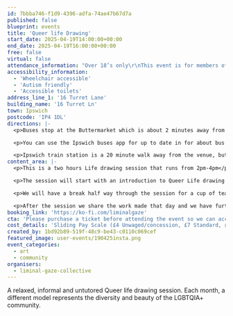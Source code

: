 ```yaml
---
id: 7bbba746-f1d9-4396-adfa-74ae47b67d7a
published: false
blueprint: events
title: 'Queer life Drawing'
start_date: 2025-04-19T14:00:00+00:00
end_date: 2025-04-19T16:00:00+00:00
free: false
virtual: false
attendance_information: "Over 18’s only\r\nThis event is for members of the LGBTQIA+ Community and artists of all levels."
accessibility_information:
  - 'Wheelchair accessible'
  - 'Autism friendly'
  - 'Accessible toilets'
address_line_1: '16 Turret Lane'
building_name: '16 Turret Ln'
town: Ipswich
postcode: 'IP4 1DL'
directions: |-
  <p>Buses stop at the Buttermarket which is about 2 minutes away from the venue.</p>

  <p>You can use the Ipswich buses app for up to date in for about bus timetables, you can also use Suffolk onboard if you are using any other route.</p>

  <p>Ipswich train station is a 20 minute walk away from the venue, but there are also bus links that get you into the Buttermarket bus station.</p>
content_area: |-
  <p>This is a two hours Life drawing session that runs from 2pm-4pm</p>

  <p>The session will start with an introduction to Queer Life drawing and sessions aims followed by the model who will run through a series of different timed poses.</p>

  <p>We will have a break half way through the session for a cup of tea or snacks.</p>

  <p>After the session we share the work made that day and we have further chances to socialise after the session with a relaxed trip to the Thomas Wolsey Pub.</p>
booking_link: 'https://ko-fi.com/liminalgaze'
cta: 'Please purchase a ticket before attending the event so we can account for numbers and the privacy and dignity of our life model.'
cost_details: 'Sliding Pay Scale (£4 Unwaged/concession, £7 Standard, £10 Solidarity)'
created_by: 1bd92b89-519f-48c9-be43-c0110c069cef
featured_image: user-events/190425insta.png
event_categories:
  - art
  - community
organisers:
  - liminal-gaze-collective
---
```

A relaxed, informal and untutored Queer life drawing session. Each month, a different model represents the diversity and beauty of the LGBTQIA+ community.